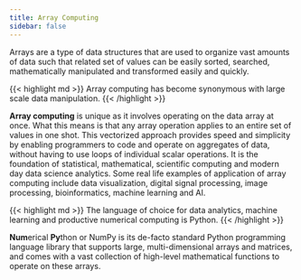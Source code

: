 ```yaml
---
title: Array Computing
sidebar: false
---
```


Arrays are a type of data structures that are used to organize vast amounts of data such that related set of values can be easily sorted, searched, mathematically manipulated and transformed easily and quickly. 

{{< highlight md >}}
Array computing has become synonymous with large scale data manipulation.
{{< /highlight >}}

**Array computing** is unique as it involves operating on the data array at once. What this means is that any array operation applies to an entire set of values in one shot.  This vectorized approach provides speed and simplicity by enabling programmers to code and operate on aggregates of data, without having to use loops of individual scalar operations.  It is the foundation of statistical, mathematical, scientific computing and modern day data science analytics. Some real life examples of application of array computing include data visualization, digital signal processing, image processing, bioinformatics, machine learning and AI. 

{{< highlight md >}}
The language of choice for data analytics, machine learning and productive numerical computing is Python.
{{< /highlight >}}

**Num**erical **Py**thon or NumPy is its de-facto standard Python programming language library that supports large, multi-dimensional arrays and matrices, and comes with a vast collection of high-level mathematical functions to operate on these arrays. 


